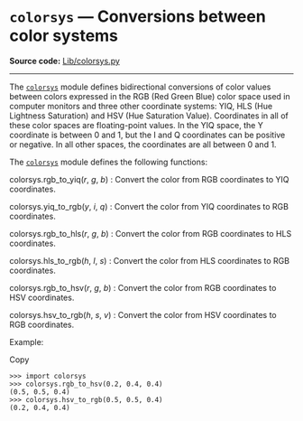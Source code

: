 `colorsys` — Conversions between color systems
==============================================

**Source code:** [Lib/colorsys.py](https://github.com/python/cpython/tree/3.13/Lib/colorsys.py)

---

The [`colorsys`](#module-colorsys "colorsys: Conversion functions between RGB and other color systems.") module defines bidirectional conversions of color values
between colors expressed in the RGB (Red Green Blue) color space used in
computer monitors and three other coordinate systems: YIQ, HLS (Hue Lightness
Saturation) and HSV (Hue Saturation Value). Coordinates in all of these color
spaces are floating-point values. In the YIQ space, the Y coordinate is between
0 and 1, but the I and Q coordinates can be positive or negative. In all other
spaces, the coordinates are all between 0 and 1.

The [`colorsys`](#module-colorsys "colorsys: Conversion functions between RGB and other color systems.") module defines the following functions:

colorsys.rgb\_to\_yiq(*r*, *g*, *b*)
:   Convert the color from RGB coordinates to YIQ coordinates.

colorsys.yiq\_to\_rgb(*y*, *i*, *q*)
:   Convert the color from YIQ coordinates to RGB coordinates.

colorsys.rgb\_to\_hls(*r*, *g*, *b*)
:   Convert the color from RGB coordinates to HLS coordinates.

colorsys.hls\_to\_rgb(*h*, *l*, *s*)
:   Convert the color from HLS coordinates to RGB coordinates.

colorsys.rgb\_to\_hsv(*r*, *g*, *b*)
:   Convert the color from RGB coordinates to HSV coordinates.

colorsys.hsv\_to\_rgb(*h*, *s*, *v*)
:   Convert the color from HSV coordinates to RGB coordinates.

Example:

Copy

```
>>> import colorsys
>>> colorsys.rgb_to_hsv(0.2, 0.4, 0.4)
(0.5, 0.5, 0.4)
>>> colorsys.hsv_to_rgb(0.5, 0.5, 0.4)
(0.2, 0.4, 0.4)

```